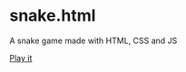 # snake.html
A snake game made with HTML, CSS and JS  

[Play it](https://https://budes.github.io/snake.html/)
